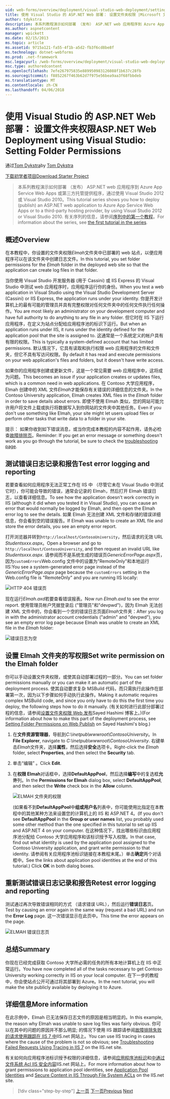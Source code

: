 ```yaml
---
uid: web-forms/overview/deployment/visual-studio-web-deployment/setting-folder-permissions
title: 使用 Visual Studio 的 ASP.NET Web 部署： 设置文件夹权限 |Microsoft 文档
author: tdykstra
description: 本系列教程演示如何部署 （发布） ASP.NET web 应用程序到 Azure App Service Web Apps 或第三方托管提供程序，使用的...
ms.author: aspnetcontent
manager: wpickett
ms.date: 02/15/2013
ms.topic: article
ms.assetid: 9715a121-fa55-4f1b-a5d2-fb3f6cd8be8f
ms.technology: dotnet-webforms
ms.prod: .net-framework
msc.legacyurl: /web-forms/overview/deployment/visual-studio-web-deployment/setting-folder-permissions
msc.type: authoredcontent
ms.openlocfilehash: 7efe267975835e889950983126088f1b637c28fb
ms.sourcegitcommit: f8852267f463b62d7f975e56bea9aa3f68fbbdeb
ms.translationtype: MT
ms.contentlocale: zh-CN
ms.lasthandoff: 04/06/2018
---
```

<a name="aspnet-web-deployment-using-visual-studio-setting-folder-permissions"></a><span data-ttu-id="14dff-103">使用 Visual Studio 的 ASP.NET Web 部署： 设置文件夹权限</span><span class="sxs-lookup"><span data-stu-id="14dff-103">ASP.NET Web Deployment using Visual Studio: Setting Folder Permissions</span></span>
====================
<span data-ttu-id="14dff-104">通过[Tom Dykstra](https://github.com/tdykstra)</span><span class="sxs-lookup"><span data-stu-id="14dff-104">by [Tom Dykstra](https://github.com/tdykstra)</span></span>

[<span data-ttu-id="14dff-105">下载初学者项目</span><span class="sxs-lookup"><span data-stu-id="14dff-105">Download Starter Project</span></span>](http://go.microsoft.com/fwlink/p/?LinkId=282627)

> <span data-ttu-id="14dff-106">本系列教程演示如何部署 （发布） ASP.NET web 应用程序到 Azure App Service Web Apps 或第三方托管提供程序，通过使用 Visual Studio 2012 或 Visual Studio 2010。</span><span class="sxs-lookup"><span data-stu-id="14dff-106">This tutorial series shows you how to deploy (publish) an ASP.NET web application to Azure App Service Web Apps or to a third-party hosting provider, by using Visual Studio 2012 or Visual Studio 2010.</span></span> <span data-ttu-id="14dff-107">有关序列的信息，请参阅[序列中的第一个教程](introduction.md)。</span><span class="sxs-lookup"><span data-stu-id="14dff-107">For information about the series, see [the first tutorial in the series](introduction.md).</span></span>


## <a name="overview"></a><span data-ttu-id="14dff-108">概述</span><span class="sxs-lookup"><span data-stu-id="14dff-108">Overview</span></span>

<span data-ttu-id="14dff-109">在本教程中，你设置的文件夹权限*Elmah*文件夹中已部署的 web 站点，以便应用程序可以在该文件夹中创建日志文件。</span><span class="sxs-lookup"><span data-stu-id="14dff-109">In this tutorial, you set folder permissions for the *Elmah* folder in the deployed web site so that the application can create log files in that folder.</span></span>

<span data-ttu-id="14dff-110">当你使用 Visual Studio 开发服务器 (用于 Cassini) 或 IIS Express 的 Visual Studio 中测试 web 应用程序时，应用程序运行你的身份。</span><span class="sxs-lookup"><span data-stu-id="14dff-110">When you test a web application in Visual Studio using the Visual Studio Development Server (Cassini) or IIS Express, the application runs under your identity.</span></span> <span data-ttu-id="14dff-111">你是开发计算机上的最有可能的管理员并具有完整权限对任何文件夹中的任何文件执行任何操作。</span><span class="sxs-lookup"><span data-stu-id="14dff-111">You are most likely an administrator on your development computer and have full authority to do anything to any file in any folder.</span></span> <span data-ttu-id="14dff-112">但它时在 IIS 下运行应用程序，在定义为站点分配给应用程序池的标识下运行。</span><span class="sxs-lookup"><span data-stu-id="14dff-112">But when an application runs under IIS, it runs under the identity defined for the application pool that the site is assigned to.</span></span> <span data-ttu-id="14dff-113">这通常是一个系统定义的帐户具有有限的权限。</span><span class="sxs-lookup"><span data-stu-id="14dff-113">This is typically a system-defined account that has limited permissions.</span></span> <span data-ttu-id="14dff-114">默认情况下，它具有读取和执行权限 web 应用程序的文件和文件夹，但它不具有写访问权限。</span><span class="sxs-lookup"><span data-stu-id="14dff-114">By default it has read and execute permissions on your web application's files and folders, but it doesn't have write access.</span></span>

<span data-ttu-id="14dff-115">如果你的应用程序创建或更新文件，这是一个常见需要 web 应用程序中，这将成为问题。</span><span class="sxs-lookup"><span data-stu-id="14dff-115">This becomes an issue if your application creates or updates files, which is a common need in web applications.</span></span> <span data-ttu-id="14dff-116">在 Contoso 大学应用程序，Elmah 创建中的 XML 文件*Elmah*才能保存有关错误的详细信息的文件夹。</span><span class="sxs-lookup"><span data-stu-id="14dff-116">In the Contoso University application, Elmah creates XML files in the *Elmah* folder in order to save details about errors.</span></span> <span data-ttu-id="14dff-117">即使不使用 Elmah 类似，您的网站可能允许用户将文件上载或执行将数据写入到你网站的文件夹中其他任务。</span><span class="sxs-lookup"><span data-stu-id="14dff-117">Even if you don't use something like Elmah, your site might let users upload files or perform other tasks that write data to a folder in your site.</span></span>

<span data-ttu-id="14dff-118">提示： 如果你收到如下错误消息，或当你完成本教程的内容不起作用，请务必检查[故障排除页](troubleshooting.md)。</span><span class="sxs-lookup"><span data-stu-id="14dff-118">Reminder: If you get an error message or something doesn't work as you go through the tutorial, be sure to check the [troubleshooting page](troubleshooting.md).</span></span>

## <a name="test-error-logging-and-reporting"></a><span data-ttu-id="14dff-119">测试错误日志记录和报告</span><span class="sxs-lookup"><span data-stu-id="14dff-119">Test error logging and reporting</span></span>

<span data-ttu-id="14dff-120">若要查看如何应用程序无法正常工作在 IIS 中 （尽管它未在 Visual Studio 中测试它时），你可能会导致的错误，通常会记录的 Elmah，然后打开 Elmah 错误日志，以查看详细信息。</span><span class="sxs-lookup"><span data-stu-id="14dff-120">To see how the application doesn't work correctly in IIS (although it did when you tested it in Visual Studio), you can cause an error that would normally be logged by Elmah, and then open the Elmah error log to see the details.</span></span> <span data-ttu-id="14dff-121">如果 Elmah 无法创建 XML 文件和存储的错误详细信息，你会看到空的错误报告。</span><span class="sxs-lookup"><span data-stu-id="14dff-121">If Elmah was unable to create an XML file and store the error details, you see an empty error report.</span></span>

<span data-ttu-id="14dff-122">打开浏览器并转到`http://localhost/ContosoUniversity`，然后请求的无效 URL *Studentsxxx.aspx*。</span><span class="sxs-lookup"><span data-stu-id="14dff-122">Open a browser and go to `http://localhost/ContosoUniversity`, and then request an invalid URL like *Studentsxxx.aspx*.</span></span> <span data-ttu-id="14dff-123">请参阅而不是系统生成的错误页*GenericErrorPage.aspx*页，因为`customErrors`Web.config 文件中的设置为"RemoteOnly"和本地运行 IIS:</span><span class="sxs-lookup"><span data-stu-id="14dff-123">You see a system-generated error page instead of the *GenericErrorPage.aspx* page because the `customErrors` setting in the Web.config file is "RemoteOnly" and you are running IIS locally:</span></span>

![HTTP 404 错误页](setting-folder-permissions/_static/image1.png)

<span data-ttu-id="14dff-125">现在运行*Elmah.axd*若要查看错误报表。</span><span class="sxs-lookup"><span data-stu-id="14dff-125">Now run *Elmah.axd* to see the error report.</span></span> <span data-ttu-id="14dff-126">使用管理员帐户凭据登录后 (&quot;管理员&quot;和&quot;devpwd&quot;)，因为 Elmah 无法创建 XML 文件中的，你会看到一个空的错误日志页面*Elmah*文件夹：</span><span class="sxs-lookup"><span data-stu-id="14dff-126">After you log in with the administrator account credentials (&quot;admin&quot; and &quot;devpwd&quot;), you see an empty error log page because Elmah was unable to create an XML file in the *Elmah* folder:</span></span>

![错误日志为空](setting-folder-permissions/_static/image2.png)

## <a name="set-write-permission-on-the-elmah-folder"></a><span data-ttu-id="14dff-128">设置 Elmah 文件夹的写权限</span><span class="sxs-lookup"><span data-stu-id="14dff-128">Set write permission on the Elmah folder</span></span>

<span data-ttu-id="14dff-129">你可以手动设置文件夹权限，或使其自动部署过程的一部分。</span><span class="sxs-lookup"><span data-stu-id="14dff-129">You can set folder permissions manually or you can make it an automatic part of the deployment process.</span></span> <span data-ttu-id="14dff-130">使其自动要求复杂 MSBuild 代码，而只需执行此操作在部署第一次，因为以下步骤如何手动执行此操作。</span><span class="sxs-lookup"><span data-stu-id="14dff-130">Making it automatic requires complex MSBuild code, and since you only have to do this the first time you deploy, the following steps how to do it manually.</span></span> <span data-ttu-id="14dff-131">(有关如何进行此部分部署过程的信息，请参阅[设置文件夹权限 Web 发布](http://sedodream.com/2011/11/08/SettingFolderPermissionsOnWebPublish.aspx)Sayed Hashimi 博客上。)</span><span class="sxs-lookup"><span data-stu-id="14dff-131">(For information about how to make this part of the deployment process, see [Setting Folder Permissions on Web Publish](http://sedodream.com/2011/11/08/SettingFolderPermissionsOnWebPublish.aspx) on Sayed Hashimi's blog.)</span></span>

1. <span data-ttu-id="14dff-132">在**文件资源管理器**，导航到*C:\inetpub\wwwroot\ContosoUniversity*。</span><span class="sxs-lookup"><span data-stu-id="14dff-132">In **File Explorer**, navigate to *C:\inetpub\wwwroot\ContosoUniversity*.</span></span> <span data-ttu-id="14dff-133">右键单击*Elmah*文件夹，选择**属性**，然后选择**安全**选项卡。</span><span class="sxs-lookup"><span data-stu-id="14dff-133">Right-click the *Elmah* folder, select **Properties**, and then select the **Security** tab.</span></span>
2. <span data-ttu-id="14dff-134">单击“编辑” 。</span><span class="sxs-lookup"><span data-stu-id="14dff-134">Click **Edit**.</span></span>
3. <span data-ttu-id="14dff-135">在**权限 Elmah**对话框中，选择**DefaultAppPool**，然后选择**编写**中的复选框**允许**列。</span><span class="sxs-lookup"><span data-stu-id="14dff-135">In the **Permissions for Elmah** dialog box, select **DefaultAppPool**, and then select the **Write** check box in the **Allow** column.</span></span>

    ![ELMAH 文件夹的权限](setting-folder-permissions/_static/image3.png)

    <span data-ttu-id="14dff-137">(如果看不到**DefaultAppPool**中**组或用户名**列表中，你可能使用比指定在本教程中的其他某种方法来设置您的计算机上的 IIS 和 ASP.NET 4。</span><span class="sxs-lookup"><span data-stu-id="14dff-137">(If you don't see **DefaultAppPool** in the **Group or user names** list, you probably used some other method than the one specified in this tutorial to set up IIS and ASP.NET 4 on your computer.</span></span> <span data-ttu-id="14dff-138">在这种情况下，找出哪些标识由应用程序池分配给 Contoso 大学应用程序和该标识授予写入权限。</span><span class="sxs-lookup"><span data-stu-id="14dff-138">In that case, find out what identity is used by the application pool assigned to the Contoso University application, and grant write permission to that identity.</span></span> <span data-ttu-id="14dff-139">请参阅有关应用程序池标识链接在本教程末尾。）单击**确定**两个对话框中。</span><span class="sxs-lookup"><span data-stu-id="14dff-139">See the links about application pool identities at the end of this tutorial.) Click **OK** in both dialog boxes.</span></span>

## <a name="retest-error-logging-and-reporting"></a><span data-ttu-id="14dff-140">重新测试错误日志记录和报告</span><span class="sxs-lookup"><span data-stu-id="14dff-140">Retest error logging and reporting</span></span>

<span data-ttu-id="14dff-141">测试通过再次导致错误相同的方式 （请求错误 URL），然后运行**错误日志**页。</span><span class="sxs-lookup"><span data-stu-id="14dff-141">Test by causing an error again in the same way (request a bad URL) and run the **Error Log** page.</span></span> <span data-ttu-id="14dff-142">这一次错误显示在此页中。</span><span class="sxs-lookup"><span data-stu-id="14dff-142">This time the error appears on the page.</span></span>

![ELMAH 错误日志页](setting-folder-permissions/_static/image4.png)

## <a name="summary"></a><span data-ttu-id="14dff-144">总结</span><span class="sxs-lookup"><span data-stu-id="14dff-144">Summary</span></span>

<span data-ttu-id="14dff-145">你现在已经完成获取 Contoso 大学所必需的任务的所有本地计算机上在 IIS 中正常运行。</span><span class="sxs-lookup"><span data-stu-id="14dff-145">You have now completed all of the tasks necessary to get Contoso University working correctly in IIS on your local computer.</span></span> <span data-ttu-id="14dff-146">在下一步的教程中，你会使站点公开可通过将其部署到 Azure。</span><span class="sxs-lookup"><span data-stu-id="14dff-146">In the next tutorial, you will make the site publicly available by deploying it to Azure.</span></span>

## <a name="more-information"></a><span data-ttu-id="14dff-147">详细信息</span><span class="sxs-lookup"><span data-stu-id="14dff-147">More information</span></span>

<span data-ttu-id="14dff-148">在此示例中，Elmah 已无法保存日志文件的原因是相当明显的。</span><span class="sxs-lookup"><span data-stu-id="14dff-148">In this example, the reason why Elmah was unable to save log files was fairly obvious.</span></span> <span data-ttu-id="14dff-149">你可以在其中的问题的原因并不那么明显; 的情况下使用 IIS 跟踪请参阅[故障排除失败的请求使用跟踪在 IIS 7 中](https://www.iis.net/learn/troubleshoot/using-failed-request-tracing/troubleshooting-failed-requests-using-tracing-in-iis)IIS.net 网站上。</span><span class="sxs-lookup"><span data-stu-id="14dff-149">You can use IIS tracing in cases where the cause of the problem is not so obvious; see [Troubleshooting Failed Requests Using Tracing in IIS 7](https://www.iis.net/learn/troubleshoot/using-failed-request-tracing/troubleshooting-failed-requests-using-tracing-in-iis) on the IIS.net site.</span></span>

<span data-ttu-id="14dff-150">有关如何向应用程序池标识授予权限的详细信息，请参阅[应用程序池标识](https://www.iis.net/learn/manage/configuring-security/application-pool-identities)和[中通过文件系统 Acl IIS 安全内容](https://www.iis.net/learn/get-started/planning-for-security/secure-content-in-iis-through-file-system-acls)IIS.net 网站上。</span><span class="sxs-lookup"><span data-stu-id="14dff-150">For more information about how to grant permissions to application pool identities, see [Application Pool Identities](https://www.iis.net/learn/manage/configuring-security/application-pool-identities) and [Secure Content in IIS Through File System ACLs](https://www.iis.net/learn/get-started/planning-for-security/secure-content-in-iis-through-file-system-acls) on the IIS.net site.</span></span>

> [!div class="step-by-step"]
> <span data-ttu-id="14dff-151">[上一页](deploying-to-iis.md)
> [下一页](deploying-to-production.md)</span><span class="sxs-lookup"><span data-stu-id="14dff-151">[Previous](deploying-to-iis.md)
[Next](deploying-to-production.md)</span></span>
